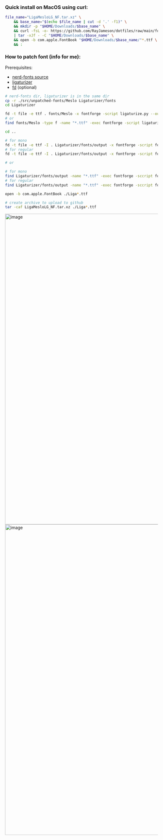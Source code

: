 ### Quick install on MacOS using curl:
```bash
file_name="LigaMesloLG_NF.tar.xz" \
    && base_name="$(echo $file_name | cut -d '.' -f1)" \
    && mkdir -p "$HOME/Downloads/$base_name" \
    && curl -fsL -o- https://github.com/RayJameson/dotfiles/raw/main/font/Meslo_NF_Complete_Ligatures/"$file_name" \
    | tar -xJf - -C "$HOME/Downloads/$base_name" \
    && open -b com.apple.FontBook "$HOME/Downloads/$base_name/"*.ttf \
    && :
```

### How to patch font (info for me):
Prerequisites:
- [nerd-fonts source](https://github.com/ryanoasis/nerd-fonts)
- [ligaturizer](https://github.com/ToxicFrog/Ligaturizer)
- [fd](https://github.com/sharkdp/fd) (optional)
```bash
# nerd-fonts dir, ligaturizer is in the same dir
cp -r ./src/unpatched-fonts/Meslo Ligaturizer/fonts
cd Ligaturizer

fd -t file -e ttf . fonts/Meslo -x fontforge -script ligaturize.py --output-dir fonts/output
# or
find fonts/Meslo -type f -name "*.ttf" -exec fontforge -script ligaturize.py --output-dir fonts/output {} \;

cd ..

# for mono
fd -t file -e ttf -I . Ligaturizer/fonts/output -x fontforge -script font-patcher -sc
# for regular
fd -t file -e ttf -I . Ligaturizer/fonts/output -x fontforge -script font-patcher -c

# or

# for mono
find Ligaturizer/fonts/output -name "*.ttf" -exec fontforge -sccript font-patcher -sc {} \;
# for regular
find Ligaturizer/fonts/output -name "*.ttf" -exec fontforge -sccript font-patcher -c {} \;

open -b com.apple.FontBook ./Liga*.ttf

# create archive to upload to github
tar -caf LigaMesloLG_NF.tar.xz ./Liga*.ttf
```

<img width="1023" alt="image" src="https://github.com/RayJameson/dotfiles/assets/67468725/399a9a56-5d5a-48ed-9c2a-a625ab4f39f4">
<img width="1023" alt="image" src="https://github.com/RayJameson/dotfiles/assets/67468725/ab74de2c-98f2-4131-a5f5-52349b970dc6">

